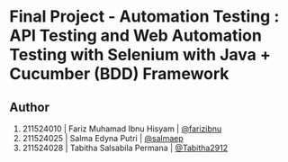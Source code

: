 # Final Project - Automation Testing : API Testing and Web Automation Testing with  Selenium with Java + Cucumber (BDD) Framework

## Author
1. 211524010 | Fariz Muhamad Ibnu Hisyam | [@farizibnu](https://github.com/farizibnu)
2. 211524025 | Salma Edyna Putri | [@salmaep](https://github.com/salmaep)
3. 211524028 | Tabitha Salsabila Permana | [@Tabitha2912](https://github.com/Tabitha2912)
